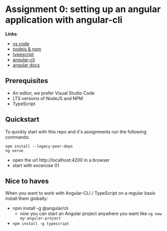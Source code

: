 Assignment 0: setting up an angular application with angular-cli
================================================================

  **Links**:
- [vs code](https://code.visualstudio.com)
- [nodejs & npm](https://nodejs.org/en/)
- [typescript](https://www.typescriptlang.org/docs/tutorial.html)
- [angular-cli](https://cli.angular.io/)
- [angular docs](https://angular.io/docs/ts/latest/)

## Prerequisites

- An editor, we prefer Visual Studio Code
- LTS versions of NodeJS and NPM
- TypeScript

## Quickstart

To quickly start with this repo and it's assignments run the following commands:

```
npm install --legacy-peer-deps
ng serve
```

- open the url http://localhost:4200 in a browser
- start with excercise 01

## Nice to haves

When you want to work with Angular-CLI / TypeScript on a regular basis install them globally:

- npm install -g @angular/cli
    - now you can start an Angular project anywhere you want like `ng new my-angular-project`
- `npm install -g typescript`


